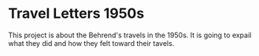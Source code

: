 # Travel Letters 1950s
This project is about the Behrend's travels in the 1950s. It is going to expail what they did and how they felt toward their tavels.
